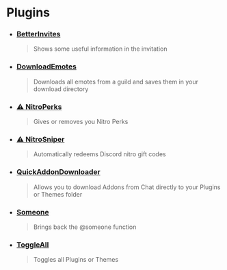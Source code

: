 # Plugins

- ### [BetterInvites](https://github.com/HypedDomi/BetterDiscordStuff/tree/main/Plugins/BetterInvites "BetterInvites")
    > Shows some useful information in the invitation

- ### [DownloadEmotes](https://github.com/HypedDomi/BetterDiscordStuff/tree/main/Plugins/DownloadEmotes "DownloadEmotes")
    > Downloads all emotes from a guild and saves them in your download directory

- ### [⚠️ NitroPerks](https://github.com/HypedDomi/BetterDiscordStuff/tree/main/Plugins/NitroPerks "⚠️ NitroPerks")
    > Gives or removes you Nitro Perks

- ### [⚠️ NitroSniper](https://github.com/HypedDomi/BetterDiscordStuff/tree/main/Plugins/NitroSniper "⚠️ NitroSniper")
    > Automatically redeems Discord nitro gift codes

- ### [QuickAddonDownloader](https://github.com/HypedDomi/BetterDiscordStuff/tree/main/Plugins/QuickAddonDownloader "QuickAddonDownloader")
    > Allows you to download Addons from Chat directly to your Plugins or Themes folder

- ### [Someone](https://github.com/HypedDomi/BetterDiscordStuff/tree/main/Plugins/Someone "Someone")
    > Brings back the @someone function

- ### [ToggleAll](https://github.com/HypedDomi/BetterDiscordStuff/tree/main/Plugins/ToggleAll "ToggleAll")
    > Toggles all Plugins or Themes